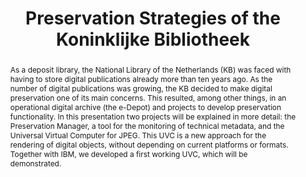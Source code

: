 ---
abstract: 'As a deposit library, the National Library of the Netherlands (KB) was
  faced with having to store digital publications already more than ten years ago.
  As the number of digital publications was growing, the KB decided to make digital
  preservation one of its main concerns. This resulted, among other things, in an
  operational digital archive (the e-Depot) and projects to develop preservation functionality.
  In this presentation two projects will be explained in more detail: the Preservation
  Manager, a tool for the monitoring of technical metadata, and the Universal Virtual
  Computer for JPEG. This UVC is a new approach for the rendering of digital objects,
  without depending on current platforms or formats. Together with IBM, we developed
  a first working UVC, which will be demonstrated.'
creators:
- Hilde van Wijngaarden
date: null
document_url: https://services.phaidra.univie.ac.at/api/object/o:294996/download
grand_parent: iPRES
institutions: []
keywords:
- beijing
landing_page_url: https://phaidra.univie.ac.at/o:294996
language: eng
layout: publication
license: CC BY-SA 3.0 AT
notes_url: null
parent: iPRES 2004
publication_type: presentation
size: 226762
slides_url: null
source_name: iPRES
stream_url: null
title: Preservation Strategies of the Koninklijke Bibliotheek
year: 2004
---